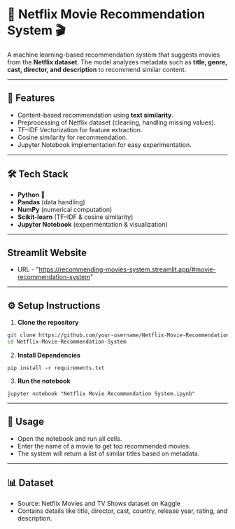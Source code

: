 # 🍿 Netflix Movie Recommendation System 🎬  

A machine learning-based recommendation system that suggests movies from the **Netflix dataset**. The model analyzes metadata such as **title, genre, cast, director, and description** to recommend similar content.  

---

## 🚀 Features  
- Content-based recommendation using **text similarity**.  
- Preprocessing of Netflix dataset (cleaning, handling missing values).  
- TF–IDF Vectorization for feature extraction.  
- Cosine similarity for recommendation.  
- Jupyter Notebook implementation for easy experimentation.  

---

## 🛠️ Tech Stack  
- **Python** 🐍  
- **Pandas** (data handling)  
- **NumPy** (numerical computation)  
- **Scikit-learn** (TF–IDF & cosine similarity)  
- **Jupyter Notebook** (experimentation & visualization)  

---

## Streamlit Website
- URL - "https://recommending-movies-system.streamlit.app/#movie-recommendation-system"

---

## ⚙️ Setup Instructions  

1. **Clone the repository**  
```bash
git clone https://github.com/your-username/Netflix-Movie-Recommendation-System.git
cd Netflix-Movie-Recommendation-System
 ```
2. **Install Dependencies**
```
pip install -r requirements.txt
```
3. **Run the notebook**
```
jupyter notebook "Netflix Movie Recommendation System.ipynb"
```
---

## 🎯 Usage
- Open the notebook and run all cells.
- Enter the name of a movie to get top recommended movies.
- The system will return a list of similar titles based on metadata.

---
## 📊 Dataset
- Source: Netflix Movies and TV Shows dataset on Kaggle
- Contains details like title, director, cast, country, release year, rating, and description.


